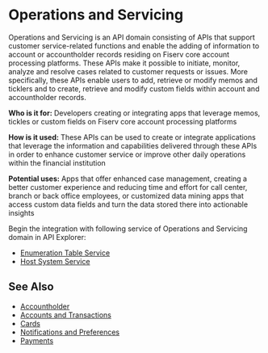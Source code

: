 # Operations and Servicing

Operations and Servicing is an API domain consisting of APIs that support customer service-related functions and enable the adding of information to account or accountholder records residing on Fiserv core account processing platforms. These APIs make it possible to initiate, monitor, analyze and resolve cases related to customer requests or issues. More specifically, these APIs enable users to add, retrieve or modify memos and ticklers and to create, retrieve and modify custom fields within account and accountholder records.

**Who is it for:** Developers creating or integrating apps that leverage memos, tickles or custom fields on Fiserv core account processing platforms

**How is it used:** These APIs can be used to create or integrate applications that leverage the information and capabilities delivered through these APIs in order to enhance customer service or improve other daily operations within the financial institution

**Potential uses:** Apps that offer enhanced case management, creating a better customer experience and reducing time and effort for call center, branch or back office employees, or customized data mining apps that access custom data fields and turn the data stored there into actionable insights


Begin the integration with following service of Operations and Servicing domain in API Explorer:
* [Enumeration Table Service](../api/?type=post&path=/enumtable/secured)
* [Host System Service](../api/?type=post&path=/hostSystem/secured)


## See Also

- [Accountholder](?path=docs/fintechs/accountholder.md "Click to open")
- [Accounts and Transactions](?path=docs/fintechs/acct-and-transactions.md "Click to open")
- [Cards](?path=docs/fintechs/cards.md "Click to open")
- [Notifications and Preferences](?path=docs/fintechs/notifi.md "Click to open")
- [Payments](?path=docs/fintechs/payments.md "Click to open")
